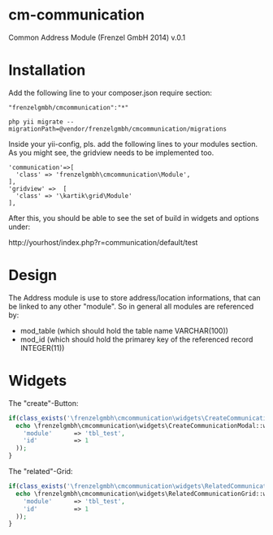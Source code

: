 cm-communication
==========

Common Address Module (Frenzel GmbH 2014) v.0.1

Installation
============

Add the following line to your composer.json require section:

```
"frenzelgmbh/cmcommunication":"*"
```

```
php yii migrate --migrationPath=@vendor/frenzelgmbh/cmcommunication/migrations
```

Inside your yii-config, pls. add the following lines to your modules section. As you
might see, the gridview needs to be implemented too.
```
'communication'=>[
  'class' => 'frenzelgmbh\cmcommunication\Module',
],
'gridview' =>  [
  'class' => '\kartik\grid\Module'
],
```

After this, you should be able to see the set of build in widgets and options under:

http://yourhost/index.php?r=communication/default/test

Design
======

The Address module is use to store address/location informations, that can be linked to any other "module".
So in general all modules are referenced by:

* mod_table (which should hold the table name VARCHAR(100))
* mod_id    (which should hold the primarey key of the referenced record INTEGER(11))


Widgets
=======

The "create"-Button:
```php
if(class_exists('\frenzelgmbh\cmcommunication\widgets\CreateCommunicationModal')){
  echo \frenzelgmbh\cmcommunication\widgets\CreateCommunicationModal::widget(array(
    'module'      => 'tbl_test',
    'id'          => 1
  )); 
}
```

The "related"-Grid:
```php
if(class_exists('\frenzelgmbh\cmcommunication\widgets\RelatedCommunicationGrid')){
  echo \frenzelgmbh\cmcommunication\widgets\RelatedCommunicationGrid::widget(array(
    'module'      => 'tbl_test',
    'id'          => 1
  )); 
}
```
